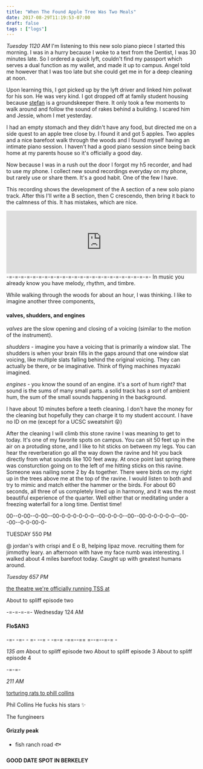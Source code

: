 ```yaml
---
title: "When The Found Apple Tree Was Two Meals"
date: 2017-08-29T11:19:53-07:00
draft: false
tags : ["logs"]
---
```




*Tuesday 1120 AM*
I'm listening to this new solo piano piece I started this morning. I was in a hurry because I woke to a text from the Dentist, I was 30 minutes late. So I ordered a quick lyft, couldn't find my passport which serves a dual function as my wallet, and made it up to campus. Angel told me however that I was too late but she could get me in for a deep cleaning at noon.  

Upon learning this, I got picked up by the lyft driver and linked him poliwat for his son. He was very kind. I got dropped off at family student housing because [stefan](https://soundcloud.com/kyotokidforever) is a groundskeeper there. It only took a few moments to walk around and follow the sound of rakes behind a building. I scared him and Jessie, whom I met yesterday.

I had an empty stomach and they didn't have any food, but directed me on a side quest to an apple tree close by. I found it and got 5 apples. Two apples and a nice barefoot walk through the woods and I found myself having an intimate piano session. I haven't had a good piano session since being back home at my parents house so it's officially a good day.   

Now because I was in a rush out the door I forgot my h5 recorder, and had to use my phone. I collect new sound recordings everyday on my phone, but rarely use or share them. It's a good habit. One of the few I have.

This recording shows the development of the A section of a new solo piano track. After this I'll write a B section, then C crescendo, then bring it back to the calmness of this. It has mistakes, which are nice.

<iframe width="100%" height="166" scrolling="no" frameborder="no" src="https://w.soundcloud.com/player/?url=https%3A//api.soundcloud.com/tracks/340025838%3Fsecret_token%3Ds-UmUK1&amp;color=ff5500&amp;auto_play=false&amp;hide_related=false&amp;show_comments=true&amp;show_user=true&amp;show_reposts=false"></iframe>
-=-=-=-=-=-=-=-=-=-=-=-=-=-=-=-=-=-=-=-=-=-=-=-=-
In music you already know you have melody, rhythm, and timbre.

While walking through the woods for about an hour, I was thinking.
I like to imagine another three components,

#### valves, shudders, and engines

*valves* are the slow opening and closing of a voicing (similar to the motion of the instrument).

*shudders* - imagine you have a voicing that is primarily a window slat. The shudders is when your brain fills in the gaps around that one window slat voicing, like multiple slats falling behind the original voicing. They can actually be there, or be imaginative. Think of flying machines myazaki imagined.

*engines* - you know the sound of an engine. it's a sort of hum right? that sound is the sums of many small parts. a solid track has a sort of ambient hum, the sum of the small sounds happening in the background.   


I have about 10 minutes before a teeth cleaning. I don't have the money for the cleaning but hopefully they can charge it to my student account. I have no ID on me (except for a UCSC sweatshirt 😝)

After the cleaning I will climb this stone ravine I was meaning to get to today. It's one of my favorite spots on campus. You can sit 50 feet up in the air on a protuding stone, and I like to hit sticks on between my legs. You can hear the reverberation go all the way down the ravine and hit you back directly from what sounds like 100 feet away. At once point last spring there was consturction going on to the left of me hitting sticks on this ravine. Someone was nailing some 2 by 4s together. There were birds on my right up in the trees above me at the top of the ravine. I would listen to both and try to mimic and match either the hammer or the birds. For about 60 seconds, all three of us completely lined up in harmony, and it was the most beautiful experience of the quarter. Well either that or meditating under a freezing waterfall for a long time. Dentist time!

00--0-00--0-00--00-0-0-0-0-0-0--00-0-0-0--00--00-0-0-0-0-0--00--00--0-0-00-0-


TUESDAY 550 PM

@ jordan's with crispi and E o B, helping lipaz move. recruiting them for jimmothy leary.
an afternoon with have my face numb was interesting. I walked about 4 miles barefoot today. Caught up with greatest humans around.   


*Tuesday 657 PM*

[the theatre we're officially running TSS at](http://www.mojotheatre.com/theatre-rental)

About to spliff episode two


-=-=-=-=-
Wednesday 124 AM


#### Flo$AN3


-=- -=- - =- --= - -=-= -==--== =--=--=-= -

*135 am*
About to spliff episode two
About to spliff episode 3
About to spliff episode 4


-=-=-

*211 AM*

[torturing rats to phill collins](https://pbse.ucsc.edu/mcd/mcd-faculty.html)

Phil Collins
He fucks his stars ✨

The fungineers

#### Grizzly peak
- fish ranch road 🐟
#### GOOD DATE SPOT IN BERKELEY
